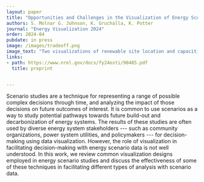 ```yaml
---
layout: paper
title: "Opportunities and Challenges in the Visualization of Energy Scenarios for Decision-Making"
authors: S. Molnar G. Johnson, K. Gruchalla, K. Potter
journal: "Energy Visualization 2024"
order: 2024-04
pubdate: in press
image: /images/tradeoff.png
image_text: "Two visualizations of renewable site location and capacities for four different scenarios."
links:
- path: https://www.nrel.gov/docs/fy24osti/90485.pdf
  title: preprint


---
```

Scenario studies are a technique for representing a range of possible complex decisions through time, and analyzing the impact of those decisions on future outcomes of interest. It is common to use scenarios as a way to study potential pathways towards future build-out and decarbonization of energy systems. The results of these studies are often used by diverse energy system stakeholders --- such as community organizations, power system utilities, and policymakers --- for decision-making using data visualization. However, the role of visualization in facilitating decision-making with energy scenario data is not well understood. In this work, we review common visualization designs employed in energy scenario studies and discuss the effectiveness of some of these techniques in facilitating different types of analysis with scenario data.


